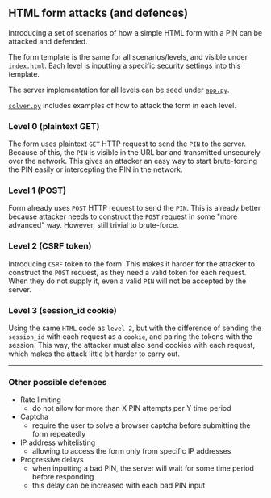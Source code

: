 ## HTML form attacks (and defences)

Introducing a set of scenarios of how a simple HTML form with a PIN can be attacked and defended.

The form template is the same for all scenarios/levels, and visible under [`index.html`](templates/index.html). Each level is inputting a specific security settings into this template.

The server implementation for all levels can be seed under [`app.py`](app.py).

[`solver.py`](solver.py) includes examples of how to attack the form in each level.

### Level 0 (plaintext GET)

The form uses plaintext `GET` HTTP request to send the `PIN` to the server. Because of this, the `PIN` is visible in the URL bar and transmitted unsecurely over the network. This gives an attacker an easy way to start brute-forcing the PIN easily or intercepting the PIN in the network.

### Level 1 (POST)

Form already uses `POST` HTTP request to send the `PIN`. This is already better because attacker needs to construct the `POST` request in some "more advanced" way. However, still trivial to brute-force.

### Level 2 (CSRF token)

Introducing `CSRF` token to the form. This makes it harder for the attacker to construct the `POST` request, as they need a valid token for each request. When they do not supply it, even a valid `PIN` will not be accepted by the server.

### Level 3 (session_id cookie)

Using the same `HTML` code as `level 2`, but with the difference of sending the `session_id` with each request as a `cookie`, and pairing the tokens with the session. This way, the attacker must also send cookies with each request, which makes the attack little bit harder to carry out.

---

### Other possible defences

- Rate limiting
  - do not allow for more than X PIN attempts per Y time period
- Captcha
  - require the user to solve a browser captcha before submitting the form repeatedly
- IP address whitelisting
  - allowing to access the form only from specific IP addresses
- Progressive delays
  - when inputting a bad PIN, the server will wait for some time period before responding
  - this delay can be increased with each bad PIN input 
  